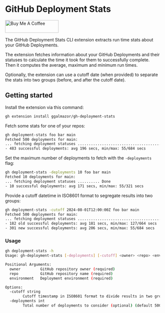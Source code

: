 # GitHub Deployment Stats
<a href="https://www.buymeacoffee.com/ggalmazor" target="_blank"><img src="https://cdn.buymeacoffee.com/buttons/default-orange.png" alt="Buy Me A Coffee" height="41" width="174"></a>

The GitHub Deployment Stats CLI extension extracts run time stats about your GitHub Deployments.

The extension fetches information about your GitHub Deployments and their statuses to calculate the time it took for them to successfully complete. Then it computes the average, maximum and minimum run times.

Optionally, the extension can use a cutoff date (when provided) to separate the stats into two groups (before, and after the cutoff date).

## Getting started

Install the extension via this command:

```bash
gh extension install ggalmazor/gh-deployment-stats
```

Fetch some stats for one of your repos:

```bash
gh deployment-stats foo bar main
Fetched 500 deployments for main:
... fetching deployment statuses .................................................................................................................................................................................................................................................................................................................................................................................................................................................................................................................... Done
- 483 successful deployments: avg 196 secs, min/max: 55/684 secs
```

Set the maximum number of deployments to fetch with the `-deployments` flag:

```bash
gh deployment-stats -deployments 10 foo bar main
Fetched 10 deployments for main:
... fetching deployment statuses .......... Done
- 10 successful deployments: avg 171 secs, min/max: 55/321 secs
```

Provide a cutoff datetime in ISO8601 format to segregate results into two groups:

```bash
gh deployment-stats -cutoff 2024-08-01T12:00:00Z foo bar main
Fetched 500 deployments for main:
... fetching deployment statuses .................................................................................................................................................................................................................................................................................................................................................................................................................................................................................................................... Done
- 182 old successful deployments: avg 181 secs, min/max: 127/664 secs
- 301 new successful deployments: avg 206 secs, min/max: 55/684 secs
```

### Usage

```bash
gh deployment-stats -h
Usage: gh-deployment-stats [-deployments] [-cutoff] <owner> <repo> <environment>

Positional Arguments:
  owner         GitHub repository owner (required)
  repo          GitHub repository name (required)
  environment   Deployment environment (required)

Options:
  -cutoff string
    	Cutoff timestamp in ISO8601 format to divide results in two groups (optional)
  -deployments int
    	Total number of deployments to consider (optional) (default 500)
```
